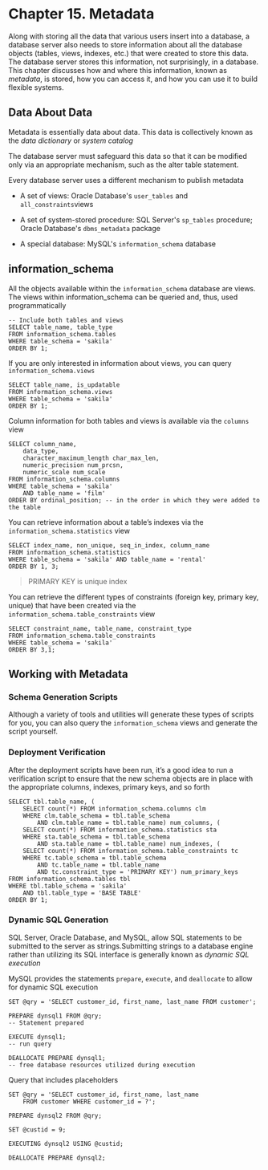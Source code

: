 # Chapter 15. Metadata

Along with storing all the data that various users insert into a database, a database server also needs to store
information about all the database objects (tables, views, indexes, etc.) that were created to store this data. The
database server stores this information, not surprisingly, in a database. This chapter discusses how and where this
information, known as _metadata_, is stored, how you can access it, and how you can use it to build flexible systems.

## Data About Data

Metadata is essentially data about data. This data is collectively known as the _data dictionary_ or _system catalog_

The database server must safeguard this data so that it can be modified only via an appropriate mechanism,
such as the alter table statement.

Every database server uses a different mechanism to publish metadata

- A set of views: Oracle Database's `user_tables` and `all_constraints`views

- A set of system-stored procedure: SQL Server's `sp_tables` procedure; Oracle Database's `dbms_metadata` package

- A special database: MySQL's `information_schema` database

## information_schema

All the objects available within the `information_schema` database are views. The views within information_schema can be
queried and, thus, used programmatically

    -- Include both tables and views
    SELECT table_name, table_type
    FROM information_schema.tables
    WHERE table_schema = 'sakila'
    ORDER BY 1;

If you are only interested in information about views, you can query `information_schema.views`

    SELECT table_name, is_updatable
    FROM information_schema.views
    WHERE table_schema = 'sakila'
    ORDER BY 1;

Column information for both tables and views is available via the `columns` view

    SELECT column_name, 
        data_type,
        character_maximum_length char_max_len,
        numeric_precision num_prcsn, 
        numeric_scale num_scale
    FROM information_schema.columns
    WHERE table_schema = 'sakila' 
        AND table_name = 'film'
    ORDER BY ordinal_position; -- in the order in which they were added to the table

You can retrieve information about a table’s indexes via the `information_schema.statistics` view

    SELECT index_name, non_unique, seq_in_index, column_name
    FROM information_schema.statistics
    WHERE table_schema = 'sakila' AND table_name = 'rental'
    ORDER BY 1, 3;

> PRIMARY KEY is unique index

You can retrieve the different types of constraints (foreign key, primary key, unique) that have been created via the
`information_schema.table_constraints` view

    SELECT constraint_name, table_name, constraint_type
    FROM information_schema.table_constraints
    WHERE table_schema = 'sakila'
    ORDER BY 3,1;

## Working with Metadata

### Schema Generation Scripts

Although a variety of tools and utilities will generate these types of scripts for you, you can also query the
`information_schema` views and generate the script yourself.

### Deployment Verification

After the deployment scripts have been run, it’s a good idea to run a verification script to ensure that the new schema
objects are in place with the appropriate columns, indexes, primary keys, and so forth

    SELECT tbl.table_name, (
        SELECT count(*) FROM information_schema.columns clm
        WHERE clm.table_schema = tbl.table_schema
            AND clm.table_name = tbl.table_name) num_columns, (
        SELECT count(*) FROM information_schema.statistics sta
        WHERE sta.table_schema = tbl.table_schema
            AND sta.table_name = tbl.table_name) num_indexes, (
        SELECT count(*) FROM information_schema.table_constraints tc
        WHERE tc.table_schema = tbl.table_schema
            AND tc.table_name = tbl.table_name
            AND tc.constraint_type = 'PRIMARY KEY') num_primary_keys
    FROM information_schema.tables tbl
    WHERE tbl.table_schema = 'sakila'
        AND tbl.table_type = 'BASE TABLE'
    ORDER BY 1;

### Dynamic SQL Generation

SQL Server, Oracle Database, and MySQL, allow SQL statements to be submitted to the server as strings.Submitting strings
to a database engine rather than utilizing its SQL interface is generally known as _dynamic SQL execution_

MySQL provides the statements `prepare`, `execute`, and `deallocate` to allow for dynamic SQL execution

    SET @qry = 'SELECT customer_id, first_name, last_name FROM customer';

    PREPARE dynsql1 FROM @qry;
    -- Statement prepared

    EXECUTE dynsql1;
    -- run query

    DEALLOCATE PREPARE dynsql1;
    -- free database resources utilized during execution

Query that includes placeholders

    SET @qry = 'SELECT customer_id, first_name, last_name
        FROM customer WHERE customer_id = ?';

    PREPARE dynsql2 FROM @qry;

    SET @custid = 9;

    EXECUTING dynsql2 USING @custid;

    DEALLOCATE PREPARE dynsql2;


